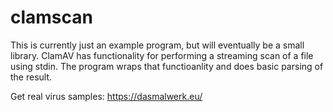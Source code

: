 # clamscan

This is currently just an example program, but will eventually be a small library. ClamAV has functionality for performing a streaming scan of a file using stdin. The program wraps that functioanlity and does basic parsing of the result.

Get real virus samples: <https://dasmalwerk.eu/>